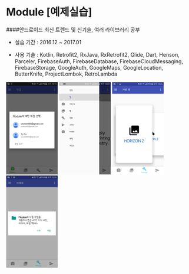Module [예제실습]
=
####안드로이드 최신 트렌드 및 신기술, 여러 라이브러리 공부

- 실습 기간 : 2016.12 ~ 2017.01

- 사용 기술 : Kotlin, Retrofit2, RxJava, RxRetrofit2, Glide, Dart, Henson, Parceler, FirebaseAuth, FirebaseDatabase, FirebaseCloudMessaging, FirebaseStorage, GoogleAuth, GoogleMaps, GoogleLocation, ButterKnife, ProjectLombok, RetroLambda


<img width="140" height="250" src="/readme/image/module-1.png"/>
<img width="140" height="250" src="/readme/image/module-2.png"/>
<img width="140" height="250" src="/readme/image/module-3.png"/>
<img width="140" height="250" src="/readme/image/module-4.png"/>
